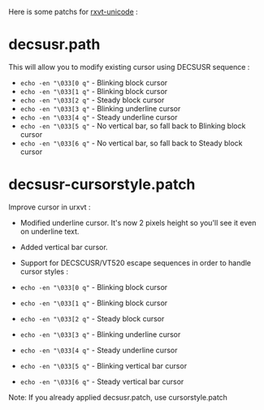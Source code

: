 Here is some patchs for [rxvt-unicode](http://software.schmorp.de/pkg/rxvt-unicode) :


decsusr.path
============

This will allow you to modify existing cursor using DECSUSR sequence :
 * `echo -en "\033[0 q"` - Blinking block cursor
 * `echo -en "\033[1 q"` - Blinking block cursor
 * `echo -en "\033[2 q"` - Steady block cursor
 * `echo -en "\033[3 q"` - Blinking underline cursor
 * `echo -en "\033[4 q"` - Steady underline cursor
 * `echo -en "\033[5 q"` - No vertical bar, so fall back to Blinking block cursor
 * `echo -en "\033[6 q"` - No vertical bar, so fall back to Steady block cursor


decsusr-cursorstyle.patch
=========================

Improve cursor in urxvt :
  * Modified underline cursor. It's now 2 pixels height so you'll see it even on underline
    text.
  * Added vertical bar cursor.

  * Support for DECSCUSR/VT520 escape sequences in order to handle cursor styles :
   * `echo -en "\033[0 q"` - Blinking block cursor
   * `echo -en "\033[1 q"` - Blinking block cursor
   * `echo -en "\033[2 q"` - Steady block cursor
   * `echo -en "\033[3 q"` - Blinking underline cursor
   * `echo -en "\033[4 q"` - Steady underline cursor
   * `echo -en "\033[5 q"` - Blinking vertical bar cursor
   * `echo -en "\033[6 q"` - Steady vertical bar cursor

Note: If you already applied decsusr.patch, use cursorstyle.patch

